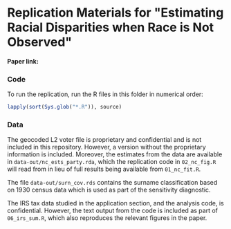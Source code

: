 # Replication Materials for "Estimating Racial Disparities when Race is Not Observed"

**Paper link:**

### Code

To run the replication, run the R files in this folder in numerical order:
```r
lapply(sort(Sys.glob("*.R")), source)
```

### Data

The geocoded L2 voter file is proprietary and confidential and is not included
in this repository.
However, a version without the proprietary information is included.
Moreover, the estimates from the data are available in
`data-out/nc_ests_party.rda`, which the replication code in `02_nc_fig.R` will 
read from in lieu of full results being available from `01_nc_fit.R`.

The file `data-out/surn_cov.rds` contains the surname classification based on
1930 census data which is used as part of the sensitivity diagnostic.

The IRS tax data studied in the application section, and the analysis code,
is confidential. However, the text output from the code is included as part of
`06_irs_sum.R`, which also reproduces the relevant figures in the paper.
